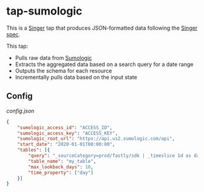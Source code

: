 # tap-sumologic

This is a [Singer](https://singer.io) tap that produces JSON-formatted data
following the [Singer
spec](https://github.com/singer-io/getting-started/blob/master/SPEC.md).

This tap:

- Pulls raw data from [Sumologic](http://sumologic.com)
- Extracts the aggregated data based on a search query for a date range
- Outputs the schema for each resource
- Incrementally pulls data based on the input state

## Config

*config.json*
```json
{
    "sumologic_access_id": "ACCESS_ID",
    "sumologic_access_key": "ACCESS_KEY",
    "sumologic_root_url": "https://api.us2.sumologic.com/api",
    "start_date": "2020-01-01T00:00:00",
    "tables": [{
        "query": "_sourceCategory=prod/fastly/sdk | _timeslice 1d as day | count by day, api_key",
        "table_name": "my_table",
        "max_lookback_days": 10,
        "time_property": ["day"]
    }]
}
```
